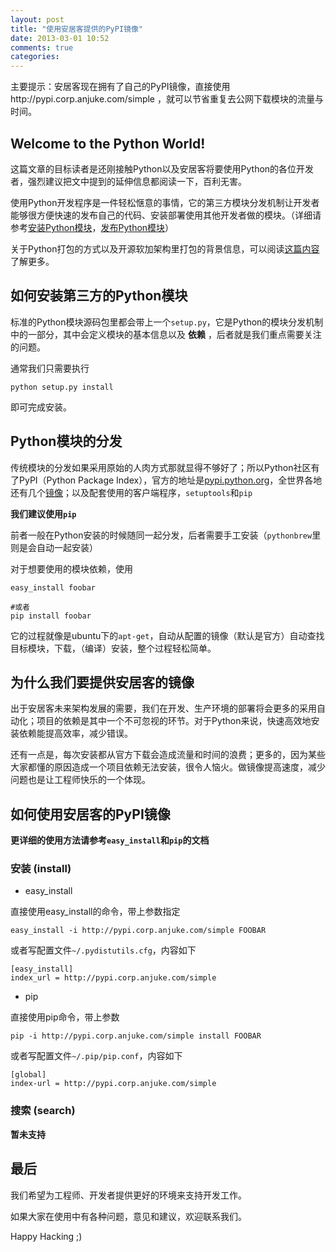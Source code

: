 ```yaml
---
layout: post
title: "使用安居客提供的PyPI镜像"
date: 2013-03-01 10:52
comments: true
categories:
---
```


主要提示：安居客现在拥有了自己的PyPI镜像，直接使用http://pypi.corp.anjuke.com/simple ，就可以节省重复去公网下载模块的流量与时间。

## Welcome to the Python World!

这篇文章的目标读者是还刚接触Python以及安居客将要使用Python的各位开发者，强烈建议把文中提到的延伸信息都阅读一下，百利无害。

使用Python开发程序是一件轻松惬意的事情，它的第三方模块分发机制让开发者能够很方便快速的发布自己的代码、安装部署使用其他开发者做的模块。（详细请参考[安装Python模块][1]，[发布Python模块][2]）

关于Python打包的方式以及开源软加架构里打包的背景信息，可以阅读[这篇内容][3]了解更多。

## 如何安装第三方的Python模块

标准的Python模块源码包里都会带上一个`setup.py`，它是Python的模块分发机制中的一部分，其中会定义模块的基本信息以及 **依赖** ，后者就是我们重点需要关注的问题。

通常我们只需要执行

```
python setup.py install
```

即可完成安装。

## Python模块的分发

传统模块的分发如果采用原始的人肉方式那就显得不够好了；所以Python社区有了PyPI（Python Package Index），官方的地址是[pypi.python.org][4]，全世界各地还有几个[镜像][5]；以及配套使用的客户端程序，`setuptools`和`pip`

**我们建议使用`pip`**

前者一般在Python安装的时候随同一起分发，后者需要手工安装（`pythonbrew`里则是会自动一起安装）

对于想要使用的模块依赖，使用

```
easy_install foobar

#或者
pip install foobar
```

它的过程就像是ubuntu下的`apt-get`，自动从配置的镜像（默认是官方）自动查找目标模块，下载，（编译）安装，整个过程轻松简单。

## 为什么我们要提供安居客的镜像

出于安居客未来架构发展的需要，我们在开发、生产环境的部署将会更多的采用自动化；项目的依赖是其中一个不可忽视的环节。对于Python来说，快速高效地安装依赖能提高效率，减少错误。

还有一点是，每次安装都从官方下载会造成流量和时间的浪费；更多的，因为某些大家都懂的原因造成一个项目依赖无法安装，很令人恼火。做镜像提高速度，减少问题也是让工程师快乐的一个体现。

## 如何使用安居客的PyPI镜像

**更详细的使用方法请参考`easy_install`和`pip`的文档**

### 安装 (install)

+ easy_install

直接使用easy_install的命令，带上参数指定

```
easy_install -i http://pypi.corp.anjuke.com/simple FOOBAR
```

或者写配置文件`~/.pydistutils.cfg`，内容如下

```
[easy_install]
index_url = http://pypi.corp.anjuke.com/simple
```

+ pip

直接使用pip命令，带上参数

```
pip -i http://pypi.corp.anjuke.com/simple install FOOBAR
```

或者写配置文件`~/.pip/pip.conf`，内容如下

```
[global]
index-url = http://pypi.corp.anjuke.com/simple
```

### 搜索 (search)

**暂未支持**

## 最后

我们希望为工程师、开发者提供更好的环境来支持开发工作。

如果大家在使用中有各种问题，意见和建议，欢迎联系我们。

Happy Hacking ;)

[1]: http://docs.python.org/2/install/index.html
[2]: http://docs.python.org/2/distutils/index.html
[3]: http://www.ituring.com.cn/article/19090
[4]: https://pypi.python.org
[5]: http://www.pypi-mirrors.org


